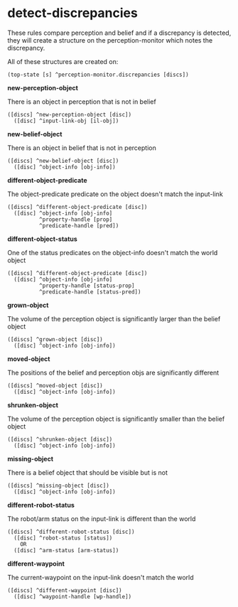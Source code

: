 # detect-discrepancies

These rules compare perception and belief and if a discrepancy is detected, 
they will create a structure on the perception-monitor which notes the discrepancy. 

All of these structures are created on:
```
(top-state [s] ^perception-monitor.discrepancies [discs])
```

**new-perception-object**

There is an object in perception that is not in belief

```
([discs] ^new-perception-object [disc])
  ([disc] ^input-link-obj [il-obj])
```

**new-belief-object**

There is an object in belief that is not in perception

```
([discs] ^new-belief-object [disc])
  ([disc] ^object-info [obj-info])
```

**different-object-predicate**

The object-predicate predicate on the object doesn't match the input-link

```
([discs] ^different-object-predicate [disc])
  ([disc] ^object-info [obj-info]
          ^property-handle [prop]
          ^predicate-handle [pred])
```

**different-object-status**

One of the status predicates on the object-info doesn't match the world object

```
([discs] ^different-object-predicate [disc])
  ([disc] ^object-info [obj-info] 
          ^property-handle [status-prop]
          ^predicate-handle [status-pred])
```

**grown-object**

The volume of the perception object is significantly larger than the belief object

```
([discs] ^grown-object [disc])
  ([disc] ^object-info [obj-info])
```

**moved-object**

The positions of the belief and perception objs are significantly different

```
([discs] ^moved-object [disc])
  ([disc] ^object-info [obj-info])
```

**shrunken-object**

The volume of the perception object is significantly smaller than the belief object

```
([discs] ^shrunken-object [disc])
  ([disc] ^object-info [obj-info])
```

**missing-object**

There is a belief object that should be visible but is not

```
([discs] ^missing-object [disc])
  ([disc] ^object-info [obj-info])
```

**different-robot-status**

The robot/arm status on the input-link is different than the world

```
([discs] ^different-robot-status [disc])
  ([disc] ^robot-status [status])
    OR
  ([disc] ^arm-status [arm-status])
```

**different-waypoint**

The current-waypoint on the input-link doesn't match the world

```
([discs] ^different-waypoint [disc])
  ([disc] ^waypoint-handle [wp-handle])
```


